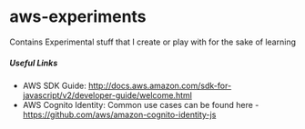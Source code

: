 # aws-experiments
Contains Experimental stuff that I create or play with for the sake of learning


##### Useful Links
- AWS SDK Guide: http://docs.aws.amazon.com/sdk-for-javascript/v2/developer-guide/welcome.html
- AWS Cognito Identity: Common use cases can be found here - https://github.com/aws/amazon-cognito-identity-js
